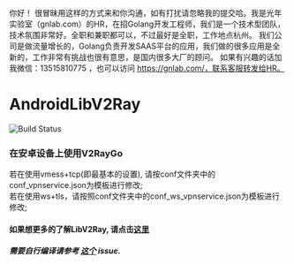 你好！
很冒昧用这样的方式来和你沟通，如有打扰请忽略我的提交哈。我是光年实验室（gnlab.com）的HR，在招Golang开发工程师，我们是一个技术型团队，技术氛围非常好。全职和兼职都可以，不过最好是全职，工作地点杭州。
我们公司是做流量增长的，Golang负责开发SAAS平台的应用，我们做的很多应用是全新的，工作非常有挑战也很有意思，是国内很多大厂的顾问。
如果有兴趣的话加我微信：13515810775  ，也可以访问 https://gnlab.com/，联系客服转发给HR。
# AndroidLibV2Ray

![Build Status](https://api.travis-ci.org/xiaokangwang/AndroidLibV2ray.svg?branch=master)

### 在安卓设备上使用V2RayGo
若在使用vmess+tcp(即最基本的设置), 请按conf文件夹中的conf_vpnservice.json为模板进行修改;<br>
若在使用ws+tls，请按照conf文件夹中的conf_ws_vpnservice.json为模板进行修改; 
#### 如果想更多的了解LibV2Ray, 请点击[这里](https://cdn.rawgit.com/xiaokangwang/5542497a3017b8bf9a99c08891a06f27/raw/928d87a1e2722dfd02041731d0dd39eff68bbf89/out.svg)
##### 需要自行编译请参考 [这个](https://github.com/xiaokangwang/V2RayGO/issues/1) issue. 
